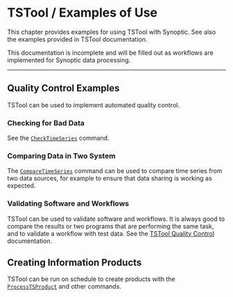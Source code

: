 # TSTool / Examples of Use #

This chapter provides examples for using TSTool with Synoptic.
See also the examples provided in TSTool documentation.

This documentation is incomplete and will be filled out as
workflows are implemented for Synoptic data processing.

-------------

## Quality Control Examples ##

TSTool can be used to implement automated quality control.

### Checking for Bad Data ###

See the
[`CheckTimeSeries`](https://opencdss.state.co.us/tstool/latest/doc-user/command-ref/CheckTimeSeries/CheckTimeSeries/) command.

### Comparing Data in Two System ###

The
[`CompareTimeSeries`](https://opencdss.state.co.us/tstool/latest/doc-user/command-ref/CompareTimeSeries/CompareTimeSeries/)
command can be used to compare time series from two data sources,
for example to ensure that data sharing is working as expected.

### Validating Software and Workflows ###

TSTool can be used to validate software and workflows.
It is always good to compare the results or two programs that are performing the same task,
and to validate a workflow with test data.
See the [TSTool Quality Control](https://opencdss.state.co.us/tstool/latest/doc-user/quality-control/quality-control/) documentation.

## Creating Information Products ##

TSTool can be run on schedule to create products with the
[`ProcessTSProduct`](https://opencdss.state.co.us/tstool/latest/doc-user/command-ref/ProcessTSProduct/ProcessTSProduct/)
and other commands.
